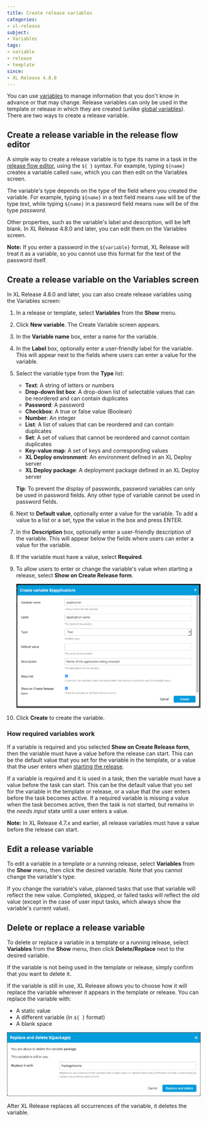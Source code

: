 ```yaml
---
title: Create release variables
categories:
- xl-release
subject:
- Variables
tags:
- variable
- release
- template
since:
- XL Release 4.8.0
---
```


You can use [variables](/xl-release/concept/variables-in-xl-release.html) to manage information that you don't know in advance or that may change. Release variables can only be used in the template or release in which they are created (unlike [global variables](/xl-release/how-to/configure-global-variables.html)). There are two ways to create a release variable.

## Create a release variable in the release flow editor

A simple way to create a release variable is to type its name in a task in the [release flow editor](/xl-release/how-to/using-the-release-flow-editor.html), using the `${ }` syntax. For example, typing `${name}` creates a variable called `name`, which you can then edit on the Variables screen.

The variable's type depends on the type of the field where you created the variable. For example, typing `${name}` in a text field means `name` will be of the type *text*, while typing `${name}` in a password field means `name` will be of the type *password*.

Other properties, such as the variable's label and description, will be left blank. In XL Release 4.8.0 and later, you can edit them on the Variables screen.

**Note:** If you enter a password in the `${variable}` format, XL Release will treat it as a variable, so you cannot use this format for the text of the password itself.

## Create a release variable on the Variables screen

In XL Release 4.8.0 and later, you can also create release variables using the Variables screen:

1. In a release or template, select **Variables** from the **Show** menu.
1. Click **New variable**. The Create Variable screen appears.
1. In the **Variable name** box, enter a name for the variable.
1. In the **Label** box, optionally enter a user-friendly label for the variable. This will appear next to the fields where users can enter a value for the variable.
1. Select the variable type from the **Type** list:
    * **Text**: A string of letters or numbers
    * **Drop-down list box**: A drop-down list of selectable values that can be reordered and can contain duplicates
    * **Password**: A password
    * **Checkbox**: A true or false value (Boolean)
    * **Number**: An integer
    * **List**: A list of values that can be reordered and can contain duplicates
    * **Set**: A set of values that cannot be reordered and cannot contain duplicates
    * **Key-value map**: A set of keys and corresponding values
    * **XL Deploy environment**: An environment defined in an XL Deploy server
    * **XL Deploy package**: A deployment package defined in an XL Deploy server

    **Tip**: To prevent the display of passwords, password variables can only be used in password fields. Any other type of variable cannot be used in password fields.

1. Next to **Default value**, optionally enter a value for the variable. To add a value to a list or a set, type the value in the box and press ENTER.
1. In the **Description** box, optionally enter a user-friendly description of the variable. This will appear below the fields where users can enter a value for the variable.
1. If the variable must have a value, select **Required**.
1. To allow users to enter or change the variable's value when starting a release, select **Show on Create Release form**.

    ![Create release variable](../images/create-release-variable.png)

1. Click **Create** to create the variable.

### How required variables work

If a variable is required and you selected **Show on Create Release form**, then the variable must have a value before the release can start. This can be the default value that you set for the variable in the template, or a value that the user enters when [starting the release](/xl-release/how-to/start-a-release-from-a-template.html).

If a variable is required and it is used in a task, then the variable must have a value before the task can start. This can be the default value that you set for the variable in the template or release, or a value that the user enters before the task becomes active. If a required variable is missing a value when the task becomes active, then the task is not started, but remains in the *needs input* state until a user enters a value.

**Note:** In XL Release 4.7.x and earlier, all release variables must have a value before the release can start.

## Edit a release variable

To edit a variable in a template or a running release, select **Variables** from the **Show** menu, then click the desired variable. Note that you cannot change the variable's type.

If you change the variable's value, planned tasks that use that variable will reflect the new value.
Completed, skipped, or failed tasks will reflect the old value (except in the case of user input tasks, which always show the variable's current value).

## Delete or replace a release variable

To delete or replace a variable in a template or a running release, select **Variables** from the **Show** menu, then click **Delete/Replace** next to the desired variable.

If the variable is not being used in the template or release, simply confirm that you want to delete it.

If the variable is still in use, XL Release allows you to choose how it will replace the variable wherever it appears in the template or release. You can replace the variable with:

* A static value
* A different variable (in `${ }` format)
* A blank space

![Delete and replace variable](../images/variable-delete-and-replace.png)

After XL Release replaces all occurrences of the variable, it deletes the variable.
